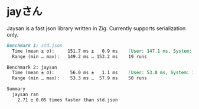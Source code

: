 # jayさん
Jaysan is a fast json library written in Zig. Currently supports serialization only.

```md
Benchmark 1: std.json
  Time (mean ± σ):     151.7 ms ±   0.9 ms    [User: 147.1 ms, System: 4.1 ms]
  Range (min … max):   149.2 ms … 153.2 ms    19 runs

Benchmark 2: jaysan
  Time (mean ± σ):      56.0 ms ±   1.1 ms    [User: 53.8 ms, System: 1.8 ms]
  Range (min … max):    53.3 ms …  57.9 ms    50 runs

Summary
  jaysan ran
    2.71 ± 0.05 times faster than std.json
```
